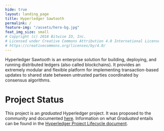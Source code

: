 ```yaml
---
hide: true
layout: landing_page
title: Hyperledger Sawtooth
permalink: /
feature-img: "/assets/hero-bg.jpg"
feat_img_size: small
# Copyright (c) 2018 Bitwise IO, Inc.
# Licensed under Creative Commons Attribution 4.0 International License
# https://creativecommons.org/licenses/by/4.0/
---
```


Hyperledger Sawtooth is an enterprise solution for building, deploying, and
running distributed ledgers (also called blockchains). It provides an extremely
modular and flexible platform for implementing transaction-based updates to
shared state between untrusted parties coordinated by consensus algorithms.

# Project Status

This project is an *graduated* Hyperledger project. It was proposed to the
community and documented
[here](https://docs.google.com/document/d/1j7YcGLJH6LkzvWdOYFIt2kpkVlLEmILErXL6t-Ky2zU).
Information on what *Graduated* entails can be found in the
[Hyperledger Project Lifecycle document](https://toc.hyperledger.org/project-lifecycle.html).
